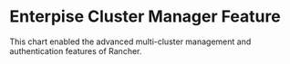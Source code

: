 # Enterpise Cluster Manager Feature

This chart enabled the advanced multi-cluster management and authentication features of Rancher.
